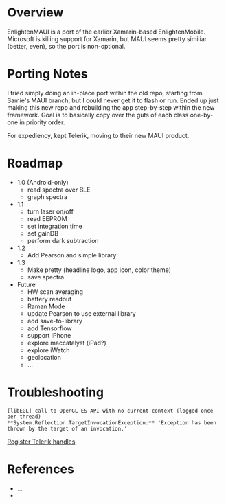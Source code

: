# Overview

EnlightenMAUI is a port of the earlier Xamarin-based EnlightenMobile. Microsoft 
is killing support for Xamarin, but MAUI seems pretty similiar (better, even),
so the port is non-optional.

# Porting Notes

I tried simply doing an in-place port within the old repo, starting from Samie's
MAUI branch, but I could never get it to flash or run. Ended up just making this
new repo and rebuilding the app step-by-step within the new framework. Goal is to
basically copy over the guts of each class one-by-one in priority order.

For expediency, kept Telerik, moving to their new MAUI product.

# Roadmap

- 1.0 (Android-only)
    - read spectra over BLE
    - graph spectra
- 1.1
    - turn laser on/off
    - read EEPROM
    - set integration time
    - set gainDB
    - perform dark subtraction
- 1.2
    - Add Pearson and simple library
- 1.3 
    - Make pretty (headline logo, app icon, color theme)
    - save spectra
- Future
    - HW scan averaging
    - battery readout
    - Raman Mode
    - update Pearson to use external library
    - add save-to-library
    - add Tensorflow
    - support iPhone
    - explore maccatalyst (iPad?)
    - explore iWatch
    - geolocation
    - ...

# Troubleshooting

    [libEGL] call to OpenGL ES API with no current context (logged once per thread)
    **System.Reflection.TargetInvocationException:** 'Exception has been thrown by the target of an invocation.'

[Register Telerik handles](https://docs.telerik.com/devtools/maui/get-started/windows/first-steps-nuget#step-5-register-the-required-handlers)

# References

- ...
- 
